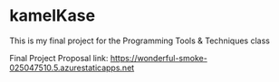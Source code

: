 # kamelKase
This is my final project for the Programming Tools &amp; Techniques class

Final Project Proposal link: https://wonderful-smoke-025047510.5.azurestaticapps.net